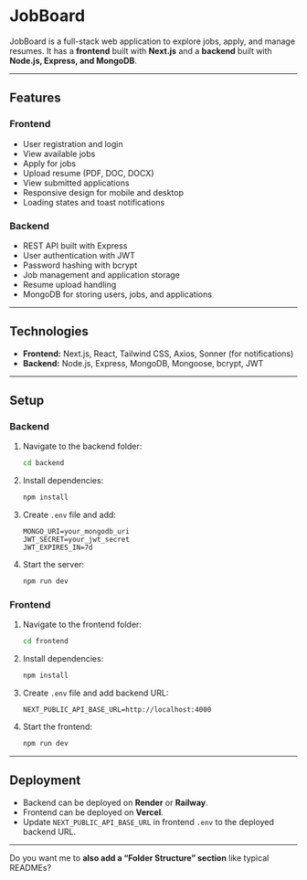 # JobBoard

JobBoard is a full-stack web application to explore jobs, apply, and manage resumes. It has a **frontend** built with **Next.js** and a **backend** built with **Node.js, Express, and MongoDB**.

---

## Features

### Frontend

* User registration and login
* View available jobs
* Apply for jobs
* Upload resume (PDF, DOC, DOCX)
* View submitted applications
* Responsive design for mobile and desktop
* Loading states and toast notifications

### Backend

* REST API built with Express
* User authentication with JWT
* Password hashing with bcrypt
* Job management and application storage
* Resume upload handling
* MongoDB for storing users, jobs, and applications

---

## Technologies

* **Frontend:** Next.js, React, Tailwind CSS, Axios, Sonner (for notifications)
* **Backend:** Node.js, Express, MongoDB, Mongoose, bcrypt, JWT

---

## Setup

### Backend

1. Navigate to the backend folder:

   ```bash
   cd backend
   ```
2. Install dependencies:

   ```bash
   npm install
   ```
3. Create `.env` file and add:

   ```
   MONGO_URI=your_mongodb_uri
   JWT_SECRET=your_jwt_secret
   JWT_EXPIRES_IN=7d
   ```
4. Start the server:

   ```bash
   npm run dev
   ```

### Frontend

1. Navigate to the frontend folder:

   ```bash
   cd frontend
   ```
2. Install dependencies:

   ```bash
   npm install
   ```
3. Create `.env` file and add backend URL:

   ```
   NEXT_PUBLIC_API_BASE_URL=http://localhost:4000
   ```
4. Start the frontend:

   ```bash
   npm run dev
   ```

---

## Deployment

* Backend can be deployed on **Render** or **Railway**.
* Frontend can be deployed on **Vercel**.
* Update `NEXT_PUBLIC_API_BASE_URL` in frontend `.env` to the deployed backend URL.

---

Do you want me to **also add a “Folder Structure” section** like typical READMEs?
